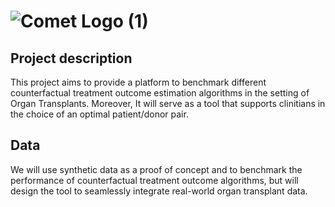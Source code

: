 # ![Comet Logo (1)](https://github.com/ernesto-sanchez/COMET/assets/30667851/325028b2-5108-4a42-9a96-a6d3bae05a9a)


## Project description
This project aims to provide a platform to benchmark different counterfactual treatment outcome estimation algorithms in the setting of Organ Transplants. Moreover, It will serve as a tool that supports clinitians in the choice of an optimal patient/donor pair.
## Data
We will use synthetic data as a proof of concept and to benchmark the performance of counterfactual treatment outcome algorithms, but will design the tool to seamlessly integrate real-world organ transplant data.
